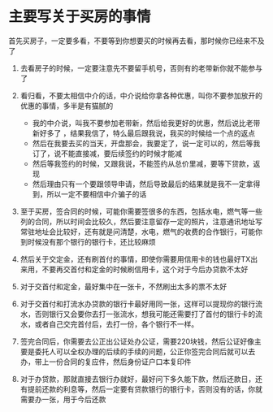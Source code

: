 # 主要写关于买房的事情

首先买房子，一定要多看，不要等到你想要买的时候再去看，那时候你已经来不及了

1. 去看房子的时候，一定要注意先不要留手机号，否则有的老带新你就不能参与了
2. 看归看，不要太相信中介的话，中介说给你拿各种优惠，叫你不要参加放开的优惠的事情，多半是有猫腻的
    - 我的中介说，叫我不要参加老带新，然后给我更好的优惠，然后说比老带新好多了 ，结果我信了，特么最后跟我说，我买的时候给一个点的返点
    - 然后在我要去买的当天，开盘那会，我要定了，说一定可以的，然后等我订了，说不能直接减，要后续签约的时候才能减
    - 然后等我签约的时候，又跟我说，不能签约从总价里减，要等下贷款，返现
    - 然后理由只有一个要跟领导申请，然后导致最后的结果就是我不一定拿得到，所以一定不要相信中介骗子的话

3. 至于买房，签合同的时候，可能你需要签很多的东西，包括水电，燃气等一些列的合同，所以时间会比较久，然后要注意留存一定的照片，注意通讯地址写常驻地址会比较好，还有就是问清楚，水电，燃气的收费的合作银行，可能你到时候没有那个银行的银行卡，还比较麻烦
4. 然后关于交定金，还有刷首付的事情，即使你需要用信用卡的钱也最好TX出来用，不要再交首付和定金的时候刷信用卡，这个对于今后办贷款不太好
5. 对于交首付和定金，最好集中在一张卡，不然刷出太多的票不太好
6. 对于交首付和打流水办贷款的银行卡最好用同一张，这样可以提现你的银行流水，否则银行又会要你去打一张流水，想我可能还需要打了首付的银行卡的流水，或者自己交完首付后，去打一份，各个银行不一样。
7. 签完合同后，你需要去公正出公证处办公证，需要220块钱，然后公证好像主要是委托人可以全权办理的后续的手续的问题，公正你签完合同后就可以去办，带上一份合同的复应件，然后身份证户口本复印件
8. 对于办贷款，那就直接去银行办就好，最好问下多久能下款，然后还款日，还有提前还款的利息等，然后一定要有贷款银行的银行卡，否则没有的话，你就需要办一张，用于今后还款
